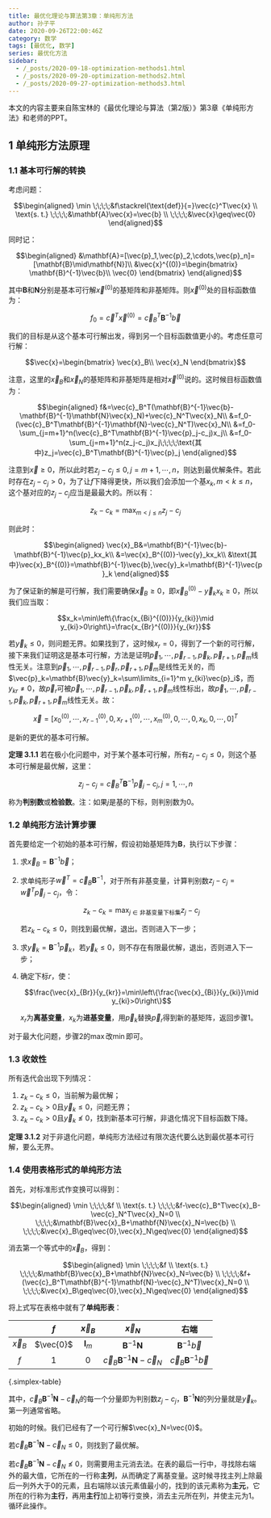 ```yaml
---
title: 最优化理论与算法第3章：单纯形方法
author: 孙子平
date: 2020-09-26T22:00:46Z
category: 数学
tags: [最优化, 数学]
series: 最优化方法
sidebar:
  - /_posts/2020-09-18-optimization-methods1.html
  - /_posts/2020-09-20-optimization-methods2.html
  - /_posts/2020-09-27-optimization-methods3.html
---
```


本文的内容主要来自陈宝林的《最优化理论与算法（第2版）》第3章《单纯形方法》和老师的PPT。

<!-- more -->

## 1 单纯形方法原理

### 1.1 基本可行解的转换

考虑问题：

$$\begin{aligned}
\min         \;\;\;\;&f\stackrel{\text{def}}{=}\vec{c}^T\vec{x} \\
\text{s. t.} \;\;\;\;&\mathbf{A}\vec{x}=\vec{b} \\
             \;\;\;\;&\vec{x}\geq\vec{0}
\end{aligned}$$

同时记：

$$\begin{aligned}
  &\mathbf{A}=[\vec{p}_1,\vec{p}_2,\cdots,\vec{p}_n]=[\mathbf{B}\mid\mathbf{N}]\\
  &\vec{x}^{(0)}=\begin{bmatrix}
    \mathbf{B}^{-1}\vec{b}\\
    \vec{0}
  \end{bmatrix}
\end{aligned}$$

其中$\mathbf{B}$和$\mathbf{N}$分别是基本可行解$\vec{x}^{(0)}$的基矩阵和非基矩阵。则$\vec{x}^{(0)}$处的目标函数值为：

$$f_0=\vec{c}^T\vec{x}^{(0)}=\vec{c}_B^T\mathbf{B}^{-1}\vec{b}$$

我们的目标是从这个基本可行解出发，得到另一个目标函数值更小的。考虑任意可行解：

$$\vec{x}=\begin{bmatrix}
  \vec{x}_B\\
  \vec{x}_N
\end{bmatrix}$$

注意，这里的$\vec{x}_B$和$\vec{x}_N$的基矩阵和非基矩阵是相对$\vec{x}^{(0)}$说的。这时候目标函数值为：

$$\begin{aligned}
  f&=\vec{c}_B^T(\mathbf{B}^{-1}\vec{b}-\mathbf{B}^{-1}\mathbf{N}\vec{x}_N)+\vec{c}_N^T\vec{x}_N\\
  &=f_0-(\vec{c}_B^T\mathbf{B}^{-1}\mathbf{N}-\vec{c}_N^T)\vec{x}_N\\
  &=f_0-\sum_{j=m+1}^n(\vec{c}_B^T\mathbf{B}^{-1}\vec{p}_j-c_j)x_j\\
  &=f_0-\sum_{j=m+1}^n(z_j-c_j)x_j\;\;\;\;\text{其中}z_j=\vec{c}_B^T\mathbf{B}^{-1}\vec{p}_j
\end{aligned}$$

注意到$\vec{x}\geq 0$，所以此时若$z_j-c_j\leq 0, j=m+1,\cdots,n$，则达到最优解条件。若此时存在$z_j-c_j>0$，为了让$f$下降得更快，所以我们会添加一个基$x_k, m<k\leq n$，这个基对应的$z_j-c_j$应当是最最大的。所以有：

$$z_k-c_k=\max_{m<j\leq n} z_j-c_j$$

则此时：

$$\begin{aligned}
  \vec{x}_B&=\mathbf{B}^{-1}\vec{b}-\mathbf{B}^{-1}\vec{p}_kx_k\\
  &=\vec{x}_B^{(0)}-\vec{y}_kx_k\\
  &\text{其中}\vec{x}_B^{(0)}=\mathbf{B}^{-1}\vec{b},\vec{y}_k=\mathbf{B}^{-1}\vec{p}_k
\end{aligned}$$

为了保证新的解是可行解，我们需要确保$\vec{x}_B\geq 0$，即$\vec{x}_B^{(0)}-\vec{y}_kx_k\geq 0$，所以我们应当取：

$$x_k=\min\left\{\frac{x_{Bi}^{(0)}}{y_{ki}}\mid y_{ki}>0\right\}=\frac{x_{Br}^{(0)}}{y_{kr}}$$

若$\vec{y}_k\leq 0$，则问题无界。如果找到了，这时候$x_r=0$，得到了一个新的可行解，接下来我们证明这是基本可行解，方法是证明$\vec{p}_1,\cdots,\vec{p}_{r-1},\vec{p}_k,\vec{p}_{r+1},\vec{p}_m$线性无关。注意到$\vec{p}_1,\cdots,\vec{p}_{r-1},\vec{p}_r,\vec{p}_{r+1},\vec{p}_m$是线性无关的，而$\vec{p}_k=\mathbf{B}\vec{y}_k=\sum\limits_{i=1}^m y_{ki}\vec{p}_i$，而$y_{kr}\neq 0$，故$\vec{p}_r$可被$\vec{p}_1,\cdots,\vec{p}_{r-1},\vec{p}_k,\vec{p}_{r+1},\vec{p}_m$线性标出，故$\vec{p}_1,\cdots,\vec{p}_{r-1},\vec{p}_k,\vec{p}_{r+1},\vec{p}_m$线性无关。故：

$$\vec{x}=[x_0^{(0)},\cdots,x_{r-1}^{(0)},0,x_{r+1}^{(0)},\cdots,x_m^{(0)},0,\cdots,0,x_k,0,\cdots,0]^T$$

是新的更优的基本可行解。

**定理 3.1.1** 若在极小化问题中，对于某个基本可行解，所有$z_j-c_j\leq 0$，则这个基本可行解是最优解，这里：

$$z_j-c_j=\vec{c}_B^T\mathbf{B}^{-1}\vec{p}_j-c_j, j=1,\cdots,n$$

称为**判别数**或**检验数**。注：如果$j$是基的下标，则判别数为$0$。

### 1.2 单纯形方法计算步骤

首先要给定一个初始的基本可行解，假设初始基矩阵为$\mathbf{B}$，执行以下步骤：

1. 求$\vec{x}_B=\mathbf{B}^{-1}\vec{b}$；
2. 求单纯形子$\vec{w}^T=\vec{c}_B\mathbf{B}^{-1}$，对于所有非基变量，计算判别数$z_j-c_j=\vec{w}^T\vec{p}_j-c_j$，令：

    $$z_k-c_k=\max_{j\in\text{非基变量下标集}} z_j-c_j$$

    若$z_k-c_k\leq 0$，则找到最优解，退出。否则进入下一步；

3. 求$\vec{y}_k=\mathbf{B}^{-1}\vec{p}_k$，若$\vec{y}_k\leq 0$，则不存在有限最优解，退出，否则进入下一步；
4. 确定下标$r$，使：

    $$\frac{\vec{x}_{Br}}{y_{kr}}=\min\left\{\frac{\vec{x}_{Bi}}{y_{ki}}\mid y_{ki}>0\right\}$$

    $x_r$为**离基变量**，$x_k$为**进基变量**，用$\vec{p}_k$替换$\vec{p}_r$得到新的基矩阵，返回步骤1。

对于最大化问题，步骤2的$\max$改$\min$即可。

### 1.3 收敛性

所有迭代会出现下列情况：

1. $z_k-c_k\leq 0$，当前解为最优解；
2. $z_k-c_k>0$且$\vec{y}_k\leq 0$，问题无界；
3. $z_k-c_k>0$且$\vec{y}_k\nleq 0$，找到新基本可行解，非退化情况下目标函数下降。

**定理 3.1.2** 对于非退化问题，单纯形方法经过有限次迭代要么达到最优基本可行解，要么无界。

### 1.4 使用表格形式的单纯形方法

首先，对标准形式作变换可以得到：

$$\begin{aligned}
\min         \;\;\;\;&f \\
\text{s. t.} \;\;\;\;&f-\vec{c}_B^T\vec{x}_B-\vec{c}_N^T\vec{x}_N=0 \\
             \;\;\;\;&\mathbf{B}\vec{x}_B+\mathbf{N}\vec{x}_N=\vec{b} \\
             \;\;\;\;&\vec{x}_B\geq\vec{0},\vec{x}_N\geq\vec{0}
\end{aligned}$$

消去第一个等式中的$\vec{x}_B$，得到：

$$\begin{aligned}
\min         \;\;\;\;&f \\
\text{s. t.} \;\;\;\;&\mathbf{B}\vec{x}_B+\mathbf{N}\vec{x}_N=\vec{b} \\
             \;\;\;\;&f+(\vec{c}_B^T\mathbf{B}^{-1}\mathbf{N}-\vec{c}_N^T)\vec{x}_N=0 \\
             \;\;\;\;&\vec{x}_B\geq\vec{0},\vec{x}_N\geq\vec{0}
\end{aligned}$$

将上式写在表格中就有了**单纯形表**：

| |$f$|$\vec{x}_B$|$\vec{x}_N$|右端|
|:-:|:-:|:-:|:-:|:-:|
|$\vec{x}_B$|$\vec{0}$|$\mathbf{I}_m$|$\mathbf{B}^{-1}\mathbf{N}$|$\mathbf{B}^{-1}\vec{b}$|
|$f$|$1$|$0$|$\vec{c}_B\mathbf{B}^{-1}\mathbf{N}-\vec{c}_N$|$\vec{c}_B\mathbf{B}^{-1}\vec{b}$|
{.simplex-table}

其中，$\vec{c}_B\mathbf{B}^{-1}\mathbf{N}-\vec{c}_N$的每一个分量即为判别数$z_j-c_j$，$\mathbf{B}^{-1}\mathbf{N}$的列分量就是$\vec{y}_k$。第一列通常省略。

初始的时候。我们已经有了一个可行解$\vec{x}_N=\vec{0}$。

若$\vec{c}_B\mathbf{B}^{-1}\mathbf{N}-\vec{c}_N\leq 0$，则找到了最优解。

若$\vec{c}_B\mathbf{B}^{-1}\mathbf{N}-\vec{c}_N\nleq 0$，则需要用主元消去法。在表的最后一行中，寻找除右端外的最大值，它所在的一行称**主列**，从而确定了离基变量。这时候寻找主列上除最后一列外大于0的元素，且右端除以该元素值最小的，找到的该元素称为**主元**，它所在的行称为**主行**，再用**主行**加上初等行变换，消去主元所在列，并使主元为$1$。循环此操作。

<style>
.simplex-table tr {
  border: none !important;
}
.simplex-table tr th {
  border: none !important;
}
.simplex-table tr:nth-child(2n) {
  background-color: transparent !important;
}
.simplex-table tr:nth-child(2n) td:not(:first-child) {
  background-color: #f6f8fa !important;
}
.simplex-table tr td:first-child {
  border: none !important;
}
</style>
